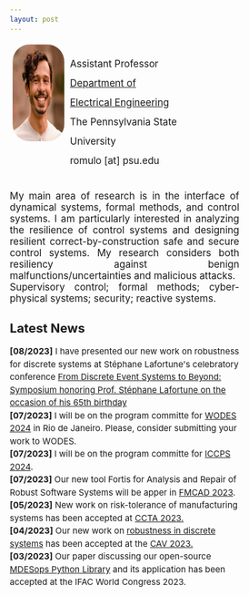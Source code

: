 ```yaml
---
layout: post
---
```


<link rel="stylesheet" href="https://cdn.jsdelivr.net/gh/jpswalsh/academicons@1/css/academicons.min.css">
<link rel="stylesheet" href="https://cdnjs.cloudflare.com/ajax/libs/font-awesome/4.7.0/css/font-awesome.min.css">

<style>
* {
  box-sizing: border-box;
}

/* Create two equal columns that floats next to each other */
.column {
  padding: 5px;
  float: left;
}
.left {
  width: 25%;
}

.right {
  width: 50%;
}
/* Clear floats after the columns */
.row:after {
  content: "";
  display: table;
  clear: both;
}
p.small {
  line-height: 2;
}

p.big {
  line-height: 1.8;
}


/*STRAVA DATA FROM https://www.frontendhero.dev/tutorial/strava-widget/*/
.strava-widget {
   float: left;
   width: 100%;
}
   .strava-stats {
      border-top: 1px solid #ccc;
      border-right: 1px solid #ccc;
   }
      .strava-stats .caption {
         background: #dbdada;
         font-weight: bold;
      }
         .strava-stats th,
         .strava-stats td {
            padding: 15px;
            border-left: 1px solid #ccc;
            border-bottom: 1px solid #ccc;
            width: calc(100% / 6)
         }
         .strava-stats .heading {
            background: #dbdadac7;
            font-weight: bold;
            text-align: center;
}


/*SOCIAL MEDIA BUTTONS*/

.sm_icon{
  width: 25px;
  /* the height is adjusted automatically*/
}
.ai {
  padding: 20px;
  font-size: 20px;
  width: 10px;
  text-align: center;
  text-decoration: none;
}

/* Add a hover effect if you want */
.ai:hover {
  opacity: 0.7;
}
.fa {
  padding: 20px;
  font-size:20px;
  width: 20px;
  text-align: center;
  text-decoration: none;
}

/* Add a hover effect if you want */
.fa:hover {
  opacity: 0.7;
}

img.rounded-corners {
  border-radius: 30px;
}


</style>

<div class="bio">
	<div class = "row">
    <div class = "column left">
			<div class = "img"><img src="/assets/images/rmg-2021.jpg" style="width:160px;height:170px;" class="rounded-corners"></div>
		</div>
		<div class = "column right" style="margin-top: 0em;">	
			<div class = "contact"> 
				<p class="small" style="font-size:17px;text-align:left">Assistant Professor<br>
				<a href = "https://www.eecs.psu.edu/">Department of Electrical Engineering</a><br> 
        The Pennsylvania State University<br>
        romulo [at] psu.edu
        </p>
      </div>
      <div class = "icons" style="margin-top: -2em;margin-left: -1em">
        <!-- <a class="fa fa-envelope" href="mailto:romulo@umich.edu"></a> -->
        <a class="ai ai-google-scholar-square " href="https://scholar.google.com/citations?user=IVN60_4AAAAJ&hl=en"></a>
        <a class="fa fa-github fa-1x" href="https://github.com/romulo-goes"></a>
        <a class="fa fa-book" href="https://www.goodreads.com/user/show/126601317-romulo-meira-goes"></a>
			</div>
		</div>
	</div>
  

</div>

<div class = "Research">
<p style="font-size:17px;text-align: justify;text-justify: inter-word;">
		My main area of research is in the interface of dynamical systems, formal methods, and control systems. I am particularly interested in analyzing the resilience of control systems and designing resilient correct-by-construction safe and secure control systems.  My research considers both resiliency against benign malfunctions/uncertainties and malicious attacks.<br>
    Supervisory control; formal methods; cyber-physical systems; security; reactive systems.
</p>
<!-- <div class = "Recruit" style="font-size:17px;text-align: justify;text-justify: inter-word;background-color: rgba(106, 159, 181, 0.3);">
<p style="text-align: center">
<b >I am recruiting Ph.D. students for Fall 2023</b></p>
<p style="margin-top: -1em;">
I am also looking for graduate and undergraduate students to join our lab. Please send me your CV, if you are interested. 
</p>
</div> -->

</div>

<!-- <p style="padding: 1px; border: 3px solid blue;font-size:17px;">I will be on the program committe for <a href="https://wodes2024.eventos.ufrj.br"> the Workshop in Discrete Event Systems (WODES) 2024</a> in Rio de Janeiro. Please consider submitting your work to WODES.</p> -->

<div class= "News">
	<h2><b style="font-size:22px">Latest News</b></h2>
  <ul style="list-style-type:none;margin: 0;padding-left:0;line-height:1.5;font-size:15px">
  
  <li><b>[08/2023]</b> I have presented our new work on robustness for discrete systems at Stéphane Lafortune's celebratory conference <a href="https://desb.engin.umich.edu/">From Discrete Event Systems to Beyond: Symposium honoring Prof. Stéphane Lafortune on the occasion of his 65th birthday</a></li>
  <li><b>[07/2023]</b> I will be on the program committe for <a href="https://wodes2024.eventos.ufrj.br">WODES 2024</a> in Rio de Janeiro. Please, consider submitting your work to WODES.</li>
  <li><b>[07/2023]</b> I will be on the program committe for <a href="hhttps://iccps.acm.org/2024/index.html">ICCPS 2024</a>.</li>
  <li><b>[07/2023]</b> Our new tool Fortis for Analysis and Repair of Robust Software Systems will be apper in <a href = "https://fmcad.org/FMCAD23/"> FMCAD 2023</a>.</li>
  <li><b>[05/2023]</b> New work on risk-tolerance of manufacturing systems has been accepted at <a href="https://ieeeccta.org/">CCTA 2023.</a></li>
  <li><b>[04/2023]</b> Our new work on <a href="https://arxiv.org/pdf/2306.01025.pdf">robustness in discrete systems</a> has been accepted at the <a href = "http://www.i-cav.org/2023/"> CAV 2023.</a></li>
  <li><b>[03/2023]</b> Our paper discussing our open-source <a href = "https://gitlab.eecs.umich.edu/M-DES-tools/desops">MDESops Python Library</a> and its application has been accepted at the IFAC World Congress 2023.</li>
  <!-- <li><b>[03/2023]</b> Our invited session on "On Software Tools and Applications of Discrete Event Systems" has been accepted at the IFAC World Congress 2023.</li> -->
  <!-- <li><b>[01/2023]</b> New work on "Risk-Averse Model Predictive Control for Priced Timed Automata" has been accepted at ACC 2023.</li> -->
  <!-- <li><b>[01/2023]</b> I joined the <a href = "https://www.eecs.psu.edu/">Department of Electrical Engineering</a> at <a href = "https://www.psu.edu/">Penn State</a> as an Assistant Professor. </li> -->
  <!-- <li><b>[01/2023]</b> Our paper "Dealing with sensor and actuator deception attacks in supervisory control" has been published in <a href = "https://www.sciencedirect.com/science/article/pii/S0005109822006021/">Automatica</a>.</li> -->
  <!-- <li><b>[12/2022]</b> Our paper "Robustification of Behavioral Designs against Environmental Deviations" has been accepted at  <a href = "https://conf.researchr.org/details/icse-2023/icse-2023-technical-track/87/Robustification-of-Behavioral-Designs-against-Environmental-Deviations">ICSE 2023</a>.</li> -->
  <!-- <li><b>[12/2022]</b> New work on runtime resolution interaction has been accepted at SEAMS 2023.</li> -->
  <!-- <li><b>[09/2022]</b> Our work on robust and permissive controllers has been accepted at <a href = "https://www.sciencedirect.com/science/article/pii/S2405896322023758">WODES 2022</a>.</li> -->
  <!-- <li><b>[06/2022]</b> I am excited to announce that I will be joining the <a href = "https://www.eecs.psu.edu/">Department of Electrical Engineering</a> at <a href = "https://www.psu.edu/">Penn State</a> as an Assistant Professor in January 2023. </li> -->
  <!-- <li><b>[04/2022]</b> I was selected to participate in the <a href = "https://cps-rising-stars2022.com/">CPS Rising Stars Workshop 2022</a></li> -->
  <!-- <li><b>[04/2022]</b> I presented about the <a href = "https://gitlab.eecs.umich.edu/M-DES-tools/desops/">MDESops tool</a> at the IEEE CSS TC DES <a href = "http://ieeecss.org/tc/discrete-event-systems/talk-series-2022/">Virtual Talk Series 2022</a></li> -->
  <!-- <li><b>[04/2022]</b> I will be serving on the AE program committee for <a href = "https://conferences.ncl.ac.uk/formats2022/">FORMATS 2022</a></li> -->
  <!-- <li><b>[04/2022]</b> Our SEAMS 2022 paper got accepted: Run-Time Adaptation of Quality Attributes for Automated Planning. You can find the preprint <a href = "{{ site.baseurl }}/assets/publications/wohlrab2022seams.pdf">here</a></li> -->
</ul>
</div>

<!-- <div class= "Projects">
	<h2><a href = "{{ site.baseurl }}/projects">Projects</a></h2>
	<p><strong> Resilience against cyber-attacks in cyber-physical systems</strong></p>
	<p><strong> Robustness in discrete transition systems</strong></p>
	<p><strong> Privacy in dynamical systems</strong></p>
</div> -->




<!-- 
<div class="strava-widget">
   <table class="strava-stats">
      <tr>
         <th class="caption" colspan="6">Weekly running stats</th>
      </tr>
      <tr>
         <td>Runs</td> 
         <td><strong><?php echo $all_run_totals['count']; ?></strong></td>
      </tr>
      <tr>
         <td>Distance</td> 
         <td><strong><?php echo $all_run_totals['distance']; ?></strong></td>
      </tr>
   </table>
</div> -->